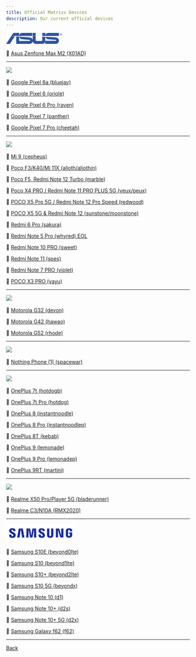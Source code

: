 ```yaml
---
title: Official Matrixx Devices
description: Our current official devices
---
```


<a href="#"><img src="assets/asus.png" height="30" /></a>

:iphone: [Asus Zenfone Max M2 (X01AD)](asus/x01ad.md)

---

<a href="#"><img src="assets/google.png" height="50" /></a>

:iphone: [Google Pixel 6a (bluejay)](google/bluejay.md)

:iphone: [Google Pixel 6 (oriole)](google/oriole.md)

:iphone: [Google Pixel 6 Pro (raven)](google/raven.md)

:iphone: [Google Pixel 7 (panther)](google/panther.md)

:iphone:  [Google Pixel 7 Pro (cheetah)](google/cheetah.md)

----

<a href="#"><img src="assets/mi.png" height="50" /></a>

:iphone: [Mi 9 (cepheus)](mi/cepheus.md)

:iphone: [Poco F3/K40/Mi 11X (alioth/aliothin)](mi/alioth.md)

:iphone: [Poco F5, Redmi Note 12 Turbo (marble)](mi/marble.md)

:iphone: [Poco X4 PRO / Redmi Note 11 PRO PLUS 5G (veux/peux)](mi/veux.md)

:iphone: [POCO X5 Pro 5G / Redmi Note 12 Pro Speed (redwood)](mi/redwood.md)

:iphone: [POCO X5 5G & Redmi Note 12 (sunstone/moonstone)](mi/stone.md)

:iphone: [Redmi 6 Pro (sakura)](mi/sakura.md)

:iphone: [Redmi Note 5 Pro (whyred) EOL](mi/whyred.md)

:iphone: [Redmi Note 10 PRO  (sweet)](mi/sweet.md)

:iphone: [Redmi Note 11 (spes)](mi/spes.md)

:iphone: [Redmi Note 7 PRO (violet)](mi/violet.md)

:iphone: [POCO X3 PRO (vayu)](mi/vayu.md)

----

<a href="#"><img src="assets/moto.png" height="50" /></a>

:iphone: [Motorola G32 (devon)](motorola/devon.md)

:iphone: [Motorola G42 (hawao)](motorola/hawao.md)

:iphone: [Motorola G52 (rhode)](motorola/rhode.md)

----

<a href="#"><img src="assets/nothing.png" height="35" /></a>

:iphone: [Nothing Phone (1) (spacewar)](nothing/spacewar.md)

----

<a href="#"><img src="assets/oneplus.png" height="50" /></a>

:iphone: [OnePlus 7t (hotdogb)](oneplus/hotdogb.md)
 
:iphone: [OnePlus 7t Pro (hotdog)](oneplus/hotdog.md)

:iphone: [OnePlus 8 (instantnoodle)](oneplus/instantnoodle.md)

:iphone: [OnePlus 8 Pro (instantnoodlep)](oneplus/instantnoodlep.md)

:iphone: [OnePlus 8T (kebab)](oneplus/kebab.md)

:iphone: [OnePlus 9 (lemonade)](oneplus/lemonade.md)

:iphone: [OnePlus 9 Pro (lemonadep)](oneplus/lemonadep.md)

:iphone: [OnePlus 9RT (martini)](oneplus/martini.md)

----

<a href="#"><img src="assets/realme.png" height="50" /></a>

:iphone: [Realme X50 Pro/Player 5G (bladerunner)](realme/bladerunner.md)

:iphone: [Realme C3/N10A (RMX2020)](realme/RMX2020.md)

----

<a href="#"><img src="assets/samsung.png" height="50" /></a>

:iphone: [Samsung S10E (beyond0lte)](samsung/beyond0lte.md)

:iphone: [Samsung S10 (beyond1lte)](samsung/beyond1lte.md)

:iphone: [Samsung S10+ (beyond2lte)](samsung/beyond2lte.md)

:iphone: [Samsung S10 5G (beyondx)](samsung/beyondx.md)

:iphone: [Samsung Note 10 (d1)](samsung/d1.md)

:iphone: [Samsung Note 10+ (d2s)](samsung/d2s.md)

:iphone: [Samsung Note 10+ 5G (d2x)](samsung/d2x.md)

:iphone: [Samsung Galaxy f62 (f62)](samsung/f62.md)

----

[Back](./)
